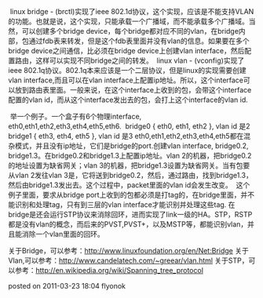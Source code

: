 ​	linux bridge - (brctl)实现了ieee 802.1d协议，这个实现，应该是不能支持VLAN的功能。也就是说，这个实现，只能承载一个广播域，而不能承载多个广播域。当然，可以创建多个bridge device，每个bridge都对应不同的vlan，在bridge内部，包通过fdb表来转发，但是这个fdb表里面并没有vlan的信息。如果要在多个bridge device之间通信，比必须在bridge device上创建vlan interface，然后配置路由，这样可以实现不同bridge之间的转发。
​	linux vlan - (vconfig)实现了ieee 802.1q协议。802.1q本来应该是一个二层协议，但是linux的实现需要创建vlan interface,而且可以在vlan interface上配置ip地址。所以，这个interface可以放到路由表里面。一般来说，在这个interface上收到的包，会带这个interface配置的vlan id，而从这个interface发出去的包，会打上这个interface的vlan id.

​	举一个例子。一个盒子有6个物理interface, eth0,eth1,eth2,eth3,eth4,eth5,eth6.
​	bridge0 { eth0, eth1, eth2 }, vlan id 是2
​	bridge1 { eth3, eth4, eth5 }, vlan id 是3
​	eth0,eth1,eth2,eth3,eth4,eth5都在混杂模式，并且没有ip地址，它们是bridge的port.
​	创建vlan interface, bridge0.2, bridge1.3。在bridge0.2和bridge1.3上配置ip地址。vlan 2的机器，把bridge0.2的地址设置为缺省网关；vlan 3的机器，把bridge1.3设置为缺省网关。当有包要从vlan 2发往vlan 3是，它将送到bridge0.2，然后，通过路由，找到bridge1.3，然后由bridge1.3发出去。这个过程中，packet里面的vlan id会发生改变。
​	这个例子里面，要求从bridge port上收到的包都必须是打tag的，在bridge里面，并不能识别和处理tag，只有到三层的vlan interface才能识别并处理这些tag.
在bridge是还会运行STP协议来消除回环，进而实现了link一级的HA。STP，RSTP都是没有vlan的概念，而后来的PVST,PVST+，以及MSTP等，都能识别vlan，并且能消除一个vlan里面的回环。

关于Bridge，可以参考：http://www.linuxfoundation.org/en/Net:Bridge
关于Vlan,可以参考：http://www.candelatech.com/~greear/vlan.html
关于STP，可以参考：http://en.wikipedia.org/wiki/Spanning_tree_protocol

posted on 2011-03-23 18:04 flyonok
